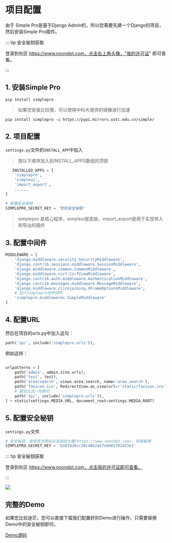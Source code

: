 # 项目配置

由于 Simple Pro是基于Django Admin的，所以您需要先建一个Django的项目，然后安装Simple Pro插件。

::: tip 安全秘钥获取

登录到社区 https://www.noondot.com，点击右上角头像，"我的许可证" 即可查看。

:::

## 1. 安装Simple Pro

```shell
pip install simplepro
```
> 如果您安装比较慢，可以使用中科大提供的镜像进行加速

```shell
pip install simplepro -i https://pypi.mirrors.ustc.edu.cn/simple/
```

## 2. 项目配置

`settings.py`文件的`INSTALL_APP`中加入

> 按以下顺序加入到INSTALL_APPS数组的顶部
```python
   INSTALLED_APPS = [
    'simplepro',
    'simpleui',
    'import_export',
    ......
] 

# 配置安全秘钥
SIMPLEPRO_SECRET_KEY = '您的安全秘钥'

```

> simplepro 是核心程序，simpleui是皮肤，import_export是用于实现导入和导出的插件

## 3. 配置中间件

```python
MIDDLEWARE = [
    'django.middleware.security.SecurityMiddleware',
    'django.contrib.sessions.middleware.SessionMiddleware',
    'django.middleware.common.CommonMiddleware',
    'django.middleware.csrf.CsrfViewMiddleware',
    'django.contrib.auth.middleware.AuthenticationMiddleware',
    'django.contrib.messages.middleware.MessageMiddleware',
    'django.middleware.clickjacking.XFrameOptionsMiddleware',
    # 加入simplepro的中间件
    'simplepro.middlewares.SimpleMiddleware'
]
```

## 4. 配置URL

然后在项目的urls.py中加入这句：

```python
path('sp/', include('simplepro.urls')),
```

例如这样：

```python

urlpatterns = [
    path('admin', admin.site.urls),
    path('test', test),
    path('area/search', views.area_search, name='area_search'),
    path('favicon.ico', RedirectView.as_view(url=r'static/favicon.ico')),
    # 就加入这一句即可
    path('sp/', include('simplepro.urls')),
] + static(settings.MEDIA_URL, document_root=settings.MEDIA_ROOT)

```

## 5. 配置安全秘钥

`settings.py`文件

```python
# 安全秘钥，登录官方网站点击我的头像(https://www.noondot.com)，获取秘钥
SIMPLEPRO_SECRET_KEY = 'b16742bcc30c4662a57c6602792437e3'
```

::: tip 安全秘钥获取

登录到社区 https://www.noondot.com，点击我的许可证即可查看。

:::

![](/key.jpg)

## 完整的Demo

如果您比较迷茫，您可以直接下载我们配置好的Demo进行操作，只需要替换Demo中的安全秘钥即可。

[Demo源码](https://github.com/newpanjing/simplepro_demo)